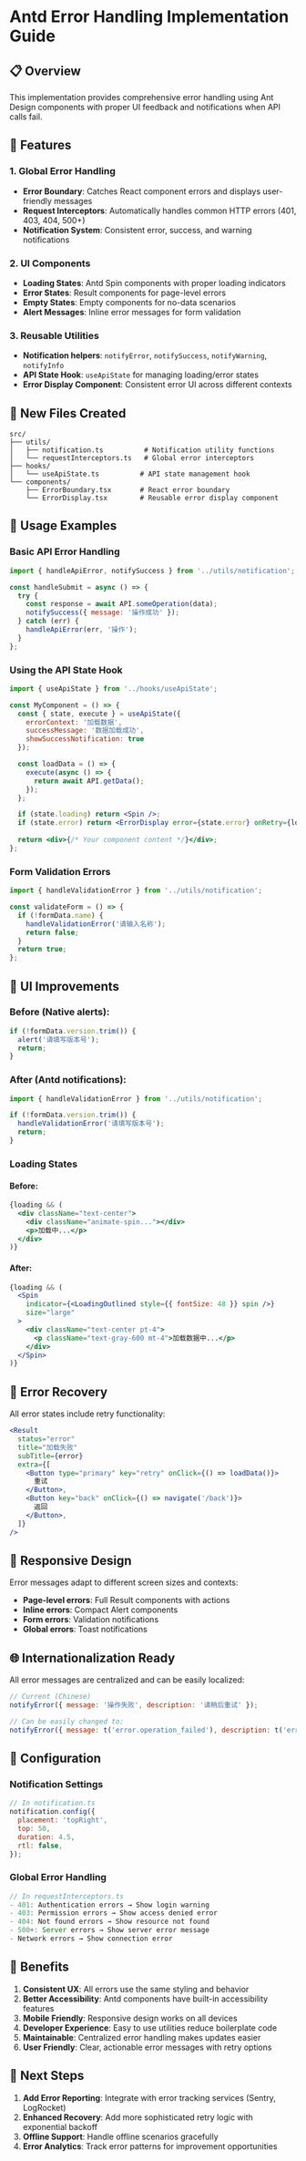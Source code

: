 # Antd Error Handling Implementation Guide

## 📋 Overview

This implementation provides comprehensive error handling using Ant Design components with proper UI feedback and notifications when API calls fail.

## 🚀 Features

### 1. Global Error Handling
- **Error Boundary**: Catches React component errors and displays user-friendly messages
- **Request Interceptors**: Automatically handles common HTTP errors (401, 403, 404, 500+)
- **Notification System**: Consistent error, success, and warning notifications

### 2. UI Components
- **Loading States**: Antd Spin components with proper loading indicators
- **Error States**: Result components for page-level errors
- **Empty States**: Empty components for no-data scenarios
- **Alert Messages**: Inline error messages for form validation

### 3. Reusable Utilities
- **Notification helpers**: `notifyError`, `notifySuccess`, `notifyWarning`, `notifyInfo`
- **API State Hook**: `useApiState` for managing loading/error states
- **Error Display Component**: Consistent error UI across different contexts

## 📁 New Files Created

```
src/
├── utils/
│   ├── notification.ts          # Notification utility functions
│   └── requestInterceptors.ts   # Global error interceptors
├── hooks/
│   └── useApiState.ts          # API state management hook
└── components/
    ├── ErrorBoundary.tsx       # React error boundary
    └── ErrorDisplay.tsx        # Reusable error display component
```

## 🔧 Usage Examples

### Basic API Error Handling

```jsx
import { handleApiError, notifySuccess } from '../utils/notification';

const handleSubmit = async () => {
  try {
    const response = await API.someOperation(data);
    notifySuccess({ message: '操作成功' });
  } catch (err) {
    handleApiError(err, '操作');
  }
};
```

### Using the API State Hook

```jsx
import { useApiState } from '../hooks/useApiState';

const MyComponent = () => {
  const { state, execute } = useApiState({
    errorContext: '加载数据',
    successMessage: '数据加载成功',
    showSuccessNotification: true
  });

  const loadData = () => {
    execute(async () => {
      return await API.getData();
    });
  };

  if (state.loading) return <Spin />;
  if (state.error) return <ErrorDisplay error={state.error} onRetry={loadData} />;
  
  return <div>{/* Your component content */}</div>;
};
```

### Form Validation Errors

```jsx
import { handleValidationError } from '../utils/notification';

const validateForm = () => {
  if (!formData.name) {
    handleValidationError('请输入名称');
    return false;
  }
  return true;
};
```

## 🎨 UI Improvements

### Before (Native alerts):
```jsx
if (!formData.version.trim()) {
  alert('请填写版本号');
  return;
}
```

### After (Antd notifications):
```jsx
import { handleValidationError } from '../utils/notification';

if (!formData.version.trim()) {
  handleValidationError('请填写版本号');
  return;
}
```

### Loading States

#### Before:
```jsx
{loading && (
  <div className="text-center">
    <div className="animate-spin..."></div>
    <p>加载中...</p>
  </div>
)}
```

#### After:
```jsx
{loading && (
  <Spin 
    indicator={<LoadingOutlined style={{ fontSize: 48 }} spin />} 
    size="large"
  >
    <div className="text-center pt-4">
      <p className="text-gray-600 mt-4">加载数据中...</p>
    </div>
  </Spin>
)}
```

## 🔄 Error Recovery

All error states include retry functionality:

```jsx
<Result
  status="error"
  title="加载失败"
  subTitle={error}
  extra={[
    <Button type="primary" key="retry" onClick={() => loadData()}>
      重试
    </Button>,
    <Button key="back" onClick={() => navigate('/back')}>
      返回
    </Button>,
  ]}
/>
```

## 📱 Responsive Design

Error messages adapt to different screen sizes and contexts:
- **Page-level errors**: Full Result components with actions
- **Inline errors**: Compact Alert components
- **Form errors**: Validation notifications
- **Global errors**: Toast notifications

## 🌐 Internationalization Ready

All error messages are centralized and can be easily localized:

```jsx
// Current (Chinese)
notifyError({ message: '操作失败', description: '请稍后重试' });

// Can be easily changed to:
notifyError({ message: t('error.operation_failed'), description: t('error.try_again') });
```

## 🔧 Configuration

### Notification Settings
```jsx
// In notification.ts
notification.config({
  placement: 'topRight',
  top: 50,
  duration: 4.5,
  rtl: false,
});
```

### Global Error Handling
```jsx
// In requestInterceptors.ts
- 401: Authentication errors → Show login warning
- 403: Permission errors → Show access denied error
- 404: Not found errors → Show resource not found
- 500+: Server errors → Show server error message
- Network errors → Show connection error
```

## 🎯 Benefits

1. **Consistent UX**: All errors use the same styling and behavior
2. **Better Accessibility**: Antd components have built-in accessibility features
3. **Mobile Friendly**: Responsive design works on all devices
4. **Developer Experience**: Easy to use utilities reduce boilerplate code
5. **Maintainable**: Centralized error handling makes updates easier
6. **User Friendly**: Clear, actionable error messages with retry options

## 🚦 Next Steps

1. **Add Error Reporting**: Integrate with error tracking services (Sentry, LogRocket)
2. **Enhanced Recovery**: Add more sophisticated retry logic with exponential backoff
3. **Offline Support**: Handle offline scenarios gracefully
4. **Error Analytics**: Track error patterns for improvement opportunities